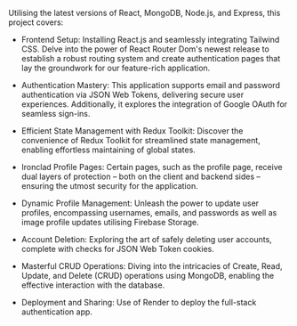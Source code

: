 Utilising the latest versions of React, MongoDB, Node.js, and Express, this project covers:

- Frontend Setup: Installing React.js and seamlessly integrating Tailwind CSS.
  Delve into the power of React Router Dom's newest release to establish a robust routing system and create authentication pages that lay the groundwork for our feature-rich application.

- Authentication Mastery:
  This application supports email and password authentication via JSON Web Tokens, delivering secure user experiences. Additionally,  it explores the integration of Google OAuth for seamless sign-ins.

- Efficient State Management with Redux Toolkit:
  Discover the convenience of Redux Toolkit for streamlined state management, enabling effortless maintaining of global states.

- Ironclad Profile Pages:
  Certain pages, such as the profile page, receive dual layers of protection – both on the client and backend sides – ensuring the utmost security for the application.

- Dynamic Profile Management:
  Unleash the power to update user profiles, encompassing usernames, emails, and passwords as well as image profile updates utilising Firebase Storage.

- Account Deletion:
  Exploring the art of safely deleting user accounts, complete with checks for JSON Web Token cookies.

- Masterful CRUD Operations:
  Diving into the intricacies of Create, Read, Update, and Delete (CRUD) operations using MongoDB, enabling the effective interaction with the database.

- Deployment and Sharing:
  Use of Render to deploy the full-stack authentication app.
